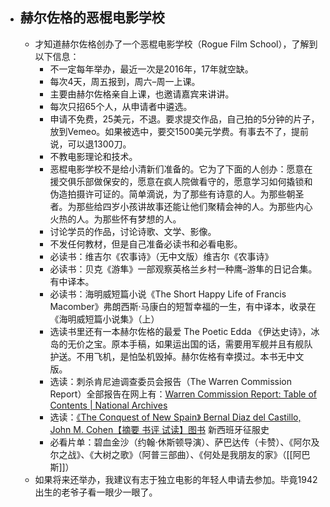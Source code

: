 - ## 赫尔佐格的恶棍电影学校
    - 才知道赫尔佐格创办了一个恶棍电影学校（Rogue Film School），了解到以下信息：
        - 不一定每年举办，最近一次是2016年，17年就空缺。
        - 每次4天，周五报到，周六–周一上课。
        - 主要由赫尔佐格亲自上课，也邀请嘉宾来讲讲。
        - 每次只招65个人，从申请者中遴选。
        - 申请不免费，25美元，不退。要求提交作品，自己拍的5分钟的片子，放到Vemeo。如果被选中，要交1500美元学费。有事去不了，提前说，可以退1300刀。
        - 不教电影理论和技术。
        - 恶棍电影学校不是给小清新们准备的。它为了下面的人创办：愿意在援交俱乐部做保安的，愿意在疯人院做看守的，愿意学习如何撬锁和伪造拍摄许可证的。简单滴说，为了那些有诗意的人。为那些朝圣者。为那些给四岁小孩讲故事还能让他们聚精会神的人。为那些内心火热的人。为那些怀有梦想的人。
        - 讨论学员的作品，讨论诗歌、文学、影像。
        - 不发任何教材，但是自己准备必读书和必看电影。
        - 必读书：维吉尔《农事诗》（无中文版）维吉尔《农事诗》
        - 必读书：贝克《游隼》一部观察英格兰乡村一种鹰–游隼的日记合集。有中译本。
        - 必读书：海明威短篇小说《The Short Happy Life of Francis Macomber》弗朗西斯·马康白的短暂幸福的一生，有中译本，收录在《海明威短篇小说集》（上）
        - 选读书里还有一本赫尔佐格的最爱 The Poetic Edda 《伊达史诗》，冰岛的无价之宝。原本手稿，如果运出国的话，需要用军舰并且有舰队护送。不用飞机，是怕坠机毁掉。赫尔佐格有幸摸过。本书无中文版。
        - 选读：刺杀肯尼迪调查委员会报告（The Warren Commission Report）全部报告在网上有：[Warren Commission Report: Table of Contents | National Archives](https://www.archives.gov/research/jfk/warren-commission-report)
        - 选读：[《The Conquest of New Spain》 Bernal Diaz del Castillo, John M. Cohen【摘要 书评 试读】图书](https://www.amazon.cn/dp/0140441239/ref=sr_1_1?ie=UTF8&qid=1516137555&sr=8-1&keywords=Bernal+Diaz) 新西班牙征服史
        - 必看片单：碧血金沙（约翰·休斯顿导演）、萨巴达传（卡赞）、《阿尔及尔之战》、《大树之歌》（阿普三部曲）、《何处是我朋友的家》（[[阿巴斯]]）
    - 如果将来还举办，我建议有志于独立电影的年轻人申请去参加。毕竟1942出生的老爷子看一眼少一眼了。
